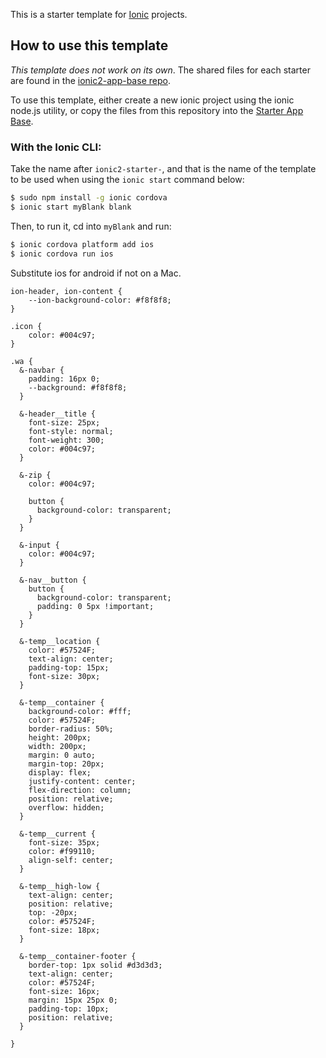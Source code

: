 This is a starter template for [Ionic](http://ionicframework.com/docs/) projects.

## How to use this template

*This template does not work on its own*. The shared files for each starter are found in the [ionic2-app-base repo](https://github.com/ionic-team/ionic2-app-base).

To use this template, either create a new ionic project using the ionic node.js utility, or copy the files from this repository into the [Starter App Base](https://github.com/ionic-team/ionic2-app-base).

### With the Ionic CLI:

Take the name after `ionic2-starter-`, and that is the name of the template to be used when using the `ionic start` command below:

```bash
$ sudo npm install -g ionic cordova
$ ionic start myBlank blank
```

Then, to run it, cd into `myBlank` and run:

```bash
$ ionic cordova platform add ios
$ ionic cordova run ios
```

Substitute ios for android if not on a Mac.


```
ion-header, ion-content {
    --ion-background-color: #f8f8f8;
}

.icon {
    color: #004c97; 
}

.wa {
  &-navbar {
    padding: 16px 0;
    --background: #f8f8f8;
  }

  &-header__title {
    font-size: 25px;
    font-style: normal;
    font-weight: 300;
    color: #004c97;
  }

  &-zip {
    color: #004c97;

    button {
      background-color: transparent;
    }
  }

  &-input {
    color: #004c97;
  }

  &-nav__button {  
    button {
      background-color: transparent;
      padding: 0 5px !important;
    }
  }

  &-temp__location {
    color: #57524F;
    text-align: center;
    padding-top: 15px;
    font-size: 30px;
  }

  &-temp__container {
    background-color: #fff;
    color: #57524F;
    border-radius: 50%;
    height: 200px;
    width: 200px;
    margin: 0 auto;
    margin-top: 20px;
    display: flex;
    justify-content: center;
    flex-direction: column;
    position: relative;
    overflow: hidden;
  }

  &-temp__current {
    font-size: 35px;
    color: #f99110;
    align-self: center;
  }

  &-temp__high-low {
    text-align: center;
    position: relative;
    top: -20px;
    color: #57524F;
    font-size: 18px;
  }

  &-temp__container-footer {
    border-top: 1px solid #d3d3d3;
    text-align: center;
    color: #57524F;
    font-size: 16px;
    margin: 15px 25px 0;
    padding-top: 10px;
    position: relative;
  }

}
```
